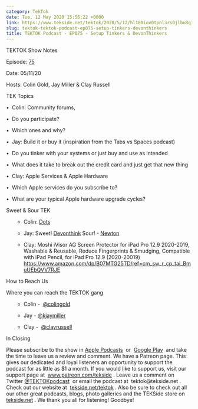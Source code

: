 ```yaml
---
category: TekTok
date: Tue, 12 May 2020 15:56:22 +0000
link: https://www.tekside.net/tektok/2020/5/12/hl180iov0tpnl3rs0jlbu8q1efb0yu
slug: tektok-tektok-podcast-ep075-setup-tinkers-devonthinkers
title: TEKTOK Podcast - EP075 - Setup Tinkers & DevonThinkers
---
```


<p class="">TEKTOK Show Notes</p><p class="">Episode: <a href="http://tekside.net/tektok?format=rss"><span>75</span></a></p><p class="">Date: 05/11/20</p><p class="">Hosts: Colin Gold, Jay Miller &amp; Clay Russell</p><p class=""></p><p class="">TEK Topics</p><p class="">•&nbsp; Colin: Community forums,&nbsp;</p><p class="">	•&nbsp; Do you participate?</p><p class="">	•&nbsp; Which ones and why?</p><p class=""> •&nbsp; Jay: Build it or buy it (inspiration from the Tabs vs Spaces podcast) </p><p class="">	•&nbsp; Do you tinker with your systems or just buy and use as intended</p><p class="">	•&nbsp; What does it take to break out the credit card and just get that new thing</p><p class="">•&nbsp; Clay: Apple Services &amp; Apple Hardware</p><p class=""> 	•&nbsp; Which Apple services do you subscribe to?</p><p class="">	•&nbsp; What are your typical Apple hardware upgrade cycles?</p><p class=""> </p><p class="">Sweet &amp; Sour TEK</p><ul><ul><li><p class="">Colin: <a href="https://apps.apple.com/us/app/dots-a-game-about-connecting/id632285588">Dots</a></p></li><li><p class="">Jay: Sweet! <a href="https://www.devontechnologies.com/apps/devonthink">Devonthink</a> Sour! - <a href="https://newtonhq.com">Newton</a></p></li><li><p class="">Clay: Moshi iVisor AG Screen Protector for iPad Pro 12.9 2020-2019, Washable &amp; Reusable, Reduce Fingerprints &amp; Smudging, Compatible with iPad Pencil, for iPad Pro 12.9 (2020-20019) <a href="https://www.amazon.com/dp/B07MTG25TD/ref=cm_sw_r_cp_tai_BmuUEbQVV7RJE"><span>https://www.amazon.com/dp/B07MTG25TD/ref=cm_sw_r_cp_tai_BmuUEbQVV7RJE</span></a></p></li></ul></ul><p class=""></p><p class="">How to Reach Us</p><p class="">Where you can reach the TEKTOK gang</p><ul><ul><li><p class="">Colin -&nbsp; <a href="http://twitter.com/colingold"><span>@colingold</span></a>&nbsp;</p></li><li><p class="">Jay - <a href="http://twitter.com/kjaymiller"><span>@kjaymiller</span></a></p></li><li><p class="">Clay -&nbsp; <a href="http://twitter.com/clayrussell"><span>@clayrussell</span></a>&nbsp;&nbsp;</p><p class=""></p></li></ul></ul><p class="">In Closing</p><p class="">Please subscribe to the show in <a href="https://podcasts.apple.com/us/podcast/tektok-podcast/id875056387"><span>Apple Podcasts</span></a>&nbsp; or&nbsp; <a href="https://goo.gl/app/playmusic?ibi=com.google.PlayMusic&amp;isi=691797987&amp;ius=googleplaymusic&amp;link=https://play.google.com/music/m/Ifbau5sq4uurrg4hifug5oacshq?t%3DTEKTOK_Podcast_-_The_TEKSide_Network"><span>Google Play</span></a>&nbsp; and take the time to leave us a review and comment. We have a Patreon page. This gives our dedicated and loyal listeners an opportunity to support the podcast for as little as $1 a month. If you would like to support us, visit our support page at&nbsp; <a href="http://www.patreon.com/tekside"><span>www.patreon.com/tekside</span></a> . Leave us a comment on Twitter <a href="http://twitter.com/%23!/TEKTOKpodcast"><span>@TEKTOKpodcast</span></a>&nbsp; or email the podcast at&nbsp; <span>tektok@tekside.net</span> . Check out our website at&nbsp; <a href="http://tekside.net/tektok/"><span>tekside.net/tektok</span></a> . Also be sure to check out all our other great podcasts, blogs, photo galleries and the TEKSide store on&nbsp; <a href="http://tekside.net/"><span>tekside.net</span></a> . We thank you all for listening! Goodbye!</p>